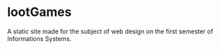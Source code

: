 # lootGames
A static site made for the subject of web design on the first semester of Informations Systems.
